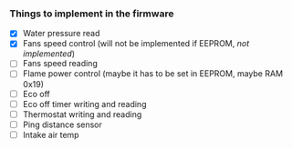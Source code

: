 ### Things to implement in the firmware
- [X] Water pressure read
- [X] Fans speed control (will not be implemented if EEPROM, _not implemented_)
- [ ] Fans speed reading
- [ ] Flame power control (maybe it has to be set in EEPROM, maybe RAM 0x19)
- [ ] Eco off
- [ ] Eco off timer writing and reading
- [ ] Thermostat writing and reading
- [ ] Ping distance sensor
- [ ] Intake air temp
